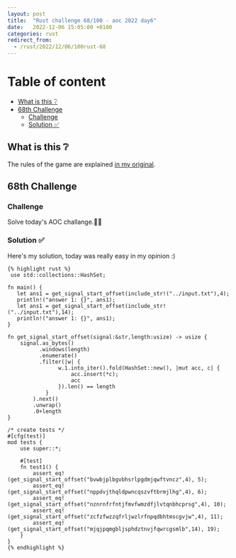 ```yaml
---
layout: post
title:  "Rust challenge 68/100 - aoc 2022 day6"
date:   2022-12-06 15:05:00 +0100
categories: rust
redirect_from:
  - /rust/2022/12/06/100rust-68
---
```



#  Table of content
<!-- MarkdownTOC autolink="true" -->

- [What is this :grey_question:](#what-is-this-grey_question)
- [68th Challenge](#68th-challenge)
    - [Challenge](#challenge)
    - [Solution :white_check_mark:](#solution-white_check_mark)

<!-- /MarkdownTOC -->

## What is this :grey_question: 

The rules of the game are explained [in my original](https://maebli.github.io/rust/2021/10/18/100rust.html). 

## 68th Challenge
### Challenge

Solve today's AOC challange.🎅🦀

### Solution :white_check_mark:

Here's my solution, today was really easy in my opinion :)

    {% highlight rust %}
     use std::collections::HashSet;

    fn main() {
       let ans1 = get_signal_start_offset(include_str!("../input.txt"),4);
       println!("answer 1: {}", ans1);
       let ans1 = get_signal_start_offset(include_str!("../input.txt"),14);
       println!("answer 1: {}", ans1);
    }

    fn get_signal_start_offset(signal:&str,length:usize) -> usize {
        signal.as_bytes()
              .windows(length)
              .enumerate()
              .filter(|w| {
                    w.1.into_iter().fold(HashSet::new(), |mut acc, c| {
                        acc.insert(*c);
                        acc
                    }).len() == length
                }
            ).next()
            .unwrap()
            .0+length
    }

    /* create tests */
    #[cfg(test)]
    mod tests {
        use super::*;

        #[test]
        fn test1() {
            assert_eq!(get_signal_start_offset("bvwbjplbgvbhsrlpgdmjqwftvncz",4), 5);
            assert_eq!(get_signal_start_offset("nppdvjthqldpwncqszvftbrmjlhg",4), 6);
            assert_eq!(get_signal_start_offset("nznrnfrfntjfmvfwmzdfjlvtqnbhcprsg",4), 10);
            assert_eq!(get_signal_start_offset("zcfzfwzzqfrljwzlrfnpqdbhtmscgvjw",4), 11); 
            assert_eq!(get_signal_start_offset("mjqjpqmgbljsphdztnvjfqwrcgsmlb",14), 19);
        }
    }
    {% endhighlight %}
